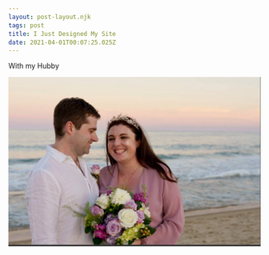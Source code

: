 ```yaml
---
layout: post-layout.njk
tags: post
title: I Just Designed My Site
date: 2021-04-01T00:07:25.025Z
---
```

With my Hubby



![](/static/uploads/120959558_2879140022313897_2076469639341430245_n.jpg)